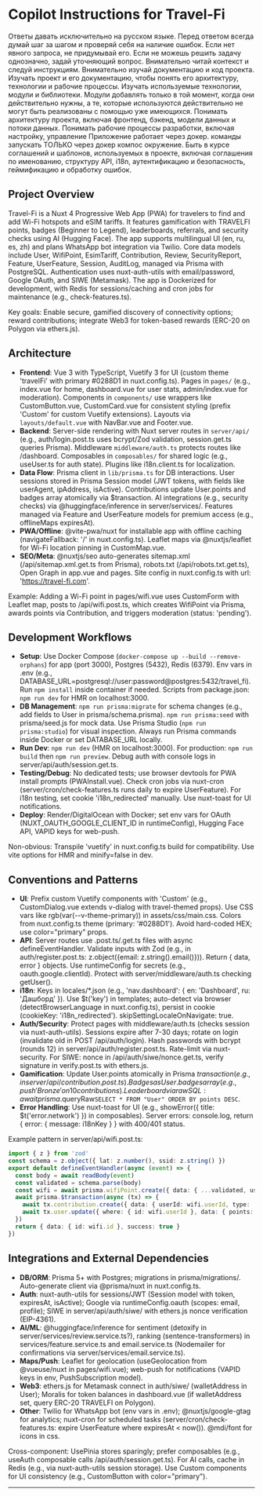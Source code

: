 # Copilot Instructions for Travel-Fi

Ответы давать исключительно на русском языке.
Перед ответом всегда думай шаг за шагом и проверяй себя на наличие ошибок.
Если нет явного запроса, не придумывай его.
Если не можешь решить задачу однозначно, задай уточняющий вопрос.
Внимательно читай контекст и следуй инструкциям.
Внимательно изучай документацию и код проекта.
Изучать проект и его документацию, чтобы понять его архитектуру, технологии и рабочие процессы.
Изучать используемые технологии, модули и библиотеки. Модули добавлять только в той момент, когда они действительно нужны, а те, которые используются действительно не могут быть реализованы с помощью уже имеющихся.
Понимать архитектуру проекта, включая фронтенд, бэкенд, модели данных и потоки данных.
Понимать рабочие процессы разработки, включая настройку, управление
Приложение работает через докер. команды запускать ТОЛЬКО через докер компос окружение.
Быть в курсе соглашений и шаблонов, используемых в проекте, включая соглашения по именованию, структуру API, i18n, аутентификацию и безопасность, геймификацию и обработку ошибок.

## Project Overview
Travel-Fi is a Nuxt 4 Progressive Web App (PWA) for travelers to find and add Wi-Fi hotspots and eSIM tariffs. It features gamification with TRAVELFI points, badges (Beginner to Legend), leaderboards, referrals, and security checks using AI (Hugging Face). The app supports multilingual UI (en, ru, es, zh) and plans WhatsApp bot integration via Twilio. Core data models include User, WifiPoint, EsimTariff, Contribution, Review, SecurityReport, Feature, UserFeature, Session, AuditLog, managed via Prisma with PostgreSQL. Authentication uses nuxt-auth-utils with email/password, Google OAuth, and SIWE (Metamask). The app is Dockerized for development, with Redis for sessions/caching and cron jobs for maintenance (e.g., check-features.ts).

Key goals: Enable secure, gamified discovery of connectivity options; reward contributions; integrate Web3 for token-based rewards (ERC-20 on Polygon via ethers.js).

## Architecture
- **Frontend**: Vue 3 with TypeScript, Vuetify 3 for UI (custom theme 'travelFi' with primary #0288D1 in nuxt.config.ts). Pages in `pages/` (e.g., index.vue for home, dashboard.vue for user stats, admin/index.vue for moderation). Components in `components/` use wrappers like CustomButton.vue, CustomCard.vue for consistent styling (prefix 'Custom' for custom Vuetify extensions). Layouts via `layouts/default.vue` with NavBar.vue and Footer.vue.
- **Backend**: Server-side rendering with Nuxt server routes in `server/api/` (e.g., auth/login.post.ts uses bcrypt/Zod validation, session.get.ts queries Prisma). Middleware `middleware/auth.ts` protects routes like /dashboard. Composables in `composables/` for shared logic (e.g., useUser.ts for auth state). Plugins like i18n.client.ts for localization.
- **Data Flow**: Prisma client in `lib/prisma.ts` for DB interactions. User sessions stored in Prisma Session model (JWT tokens, with fields like userAgent, ipAddress, isActive). Contributions update User.points and badges array atomically via $transaction. AI integrations (e.g., security checks) via @huggingface/inference in server/services/. Features managed via Feature and UserFeature models for premium access (e.g., offlineMaps expiresAt).
- **PWA/Offline**: @vite-pwa/nuxt for installable app with offline caching (navigateFallback: '/' in nuxt.config.ts). Leaflet maps via @nuxtjs/leaflet for Wi-Fi location pinning in CustomMap.vue.
- **SEO/Meta**: @nuxtjs/seo auto-generates sitemap.xml (/api/sitemap.xml.get.ts from Prisma), robots.txt (/api/robots.txt.get.ts), Open Graph in app.vue and pages. Site config in nuxt.config.ts with url: 'https://travel-fi.com'.

Example: Adding a Wi-Fi point in pages/wifi.vue uses CustomForm with Leaflet map, posts to /api/wifi.post.ts, which creates WifiPoint via Prisma, awards points via Contribution, and triggers moderation (status: 'pending').

## Development Workflows
- **Setup**: Use Docker Compose (`docker-compose up --build --remove-orphans`) for app (port 3000), Postgres (5432), Redis (6379). Env vars in .env (e.g., DATABASE_URL=postgresql://user:password@postgres:5432/travel_fi). Run `npm install` inside container if needed. Scripts from package.json: `npm run dev` for HMR on localhost:3000.
- **DB Management**: `npm run prisma:migrate` for schema changes (e.g., add fields to User in prisma/schema.prisma). `npm run prisma:seed` with prisma/seed.js for mock data. Use Prisma Studio (`npm run prisma:studio`) for visual inspection. Always run Prisma commands inside Docker or set DATABASE_URL locally.
- **Run Dev**: `npm run dev` (HMR on localhost:3000). For production: `npm run build` then `npm run preview`. Debug auth with console logs in server/api/auth/session.get.ts.
- **Testing/Debug**: No dedicated tests; use browser devtools for PWA install prompts (PWAInstall.vue). Check cron jobs via nuxt-cron (server/cron/check-features.ts runs daily to expire UserFeature). For i18n testing, set cookie 'i18n_redirected' manually. Use nuxt-toast for UI notifications.
- **Deploy**: Render/DigitalOcean with Docker; set env vars for OAuth (NUXT_OAUTH_GOOGLE_CLIENT_ID in runtimeConfig), Hugging Face API, VAPID keys for web-push.

Non-obvious: Transpile 'vuetify' in nuxt.config.ts build for compatibility. Use vite options for HMR and minify=false in dev.

## Conventions and Patterns
- **UI**: Prefix custom Vuetify components with 'Custom' (e.g., CustomDialog.vue extends v-dialog with travel-themed props). Use CSS vars like rgb(var(--v-theme-primary)) in assets/css/main.css. Colors from nuxt.config.ts theme (primary: '#0288D1'). Avoid hard-coded HEX; use color="primary" props.
- **API**: Server routes use .post.ts/.get.ts files with async defineEventHandler. Validate inputs with Zod (e.g., in auth/register.post.ts: z.object({email: z.string().email()})). Return { data, error } objects. Use runtimeConfig for secrets (e.g., oauth.google.clientId). Protect with server/middleware/auth.ts checking getUser().
- **i18n**: Keys in locales/*.json (e.g., 'nav.dashboard': { en: 'Dashboard', ru: 'Дашборд' }). Use $t('key') in templates; auto-detect via browser (detectBrowserLanguage in nuxt.config.ts), persist in cookie (cookieKey: 'i18n_redirected'). skipSettingLocaleOnNavigate: true.
- **Auth/Security**: Protect pages with middleware/auth.ts (checks session via nuxt-auth-utils). Sessions expire after 7-30 days; rotate on login (invalidate old in POST /api/auth/login). Hash passwords with bcrypt (rounds 12) in server/api/auth/register.post.ts. Rate-limit via nuxt-security. For SIWE: nonce in /api/auth/siwe/nonce.get.ts, verify signature in verify.post.ts with ethers.js.
- **Gamification**: Update User.points atomically in Prisma $transaction (e.g., in server/api/contribution.post.ts). Badges as User.badges array (e.g., push 'Bronze' on 10 contributions). Leaderboard via raw SQL: await prisma.$queryRaw`SELECT * FROM "User" ORDER BY points DESC`.
- **Error Handling**: Use nuxt-toast for UI (e.g., showError({ title: $t('error.network') }) in composables). Server errors: console.log, return { error: { message: i18nKey } } with 400/401 status.

Example pattern in server/api/wifi.post.ts:
```ts
import { z } from 'zod'
const schema = z.object({ lat: z.number(), ssid: z.string() })
export default defineEventHandler(async (event) => {
  const body = await readBody(event)
  const validated = schema.parse(body)
  const wifi = await prisma.wifiPoint.create({ data: { ...validated, userId: getUser(event).id } })
  await prisma.$transaction(async (tx) => {
    await tx.contribution.create({ data: { userId: wifi.userId, type: 'add_wifi', points: 2 } })
    await tx.user.update({ where: { id: wifi.userId }, data: { points: { increment: 2 } } })
  })
  return { data: { id: wifi.id }, success: true }
})
```

## Integrations and External Dependencies
- **DB/ORM**: Prisma 5+ with Postgres; migrations in prisma/migrations/. Auto-generate client via @prisma/nuxt in nuxt.config.ts.
- **Auth**: nuxt-auth-utils for sessions/JWT (Session model with token, expiresAt, isActive); Google via runtimeConfig.oauth (scopes: email, profile); SIWE in server/api/auth/siwe/ with ethers.js nonce verification (EIP-4361).
- **AI/ML**: @huggingface/inference for sentiment (detoxify in server/services/review.service.ts?), ranking (sentence-transformers) in services/feature.service.ts and email.service.ts (Nodemailer for confirmations via server/services/email.service.ts).
- **Maps/Push**: Leaflet for geolocation (useGeolocation from @vueuse/nuxt in pages/wifi.vue); web-push for notifications (VAPID keys in env, PushSubscription model).
- **Web3**: ethers.js for Metamask connect in auth/siwe/ (walletAddress in User); Moralis for token balances in dashboard.vue (if walletAddress set, query ERC-20 TRAVELFI on Polygon).
- **Other**: Twilio for WhatsApp bot (env vars in .env); @nuxtjs/google-gtag for analytics; nuxt-cron for scheduled tasks (server/cron/check-features.ts: expire UserFeature where expiresAt < now()). @mdi/font for icons in css.

Cross-component: UsePinia stores sparingly; prefer composables (e.g., useAuth composable calls /api/auth/session.get.ts). For AI calls, cache in Redis (e.g., via nuxt-auth-utils session storage). Use Custom components for UI consistency (e.g., CustomButton with color="primary").

---
